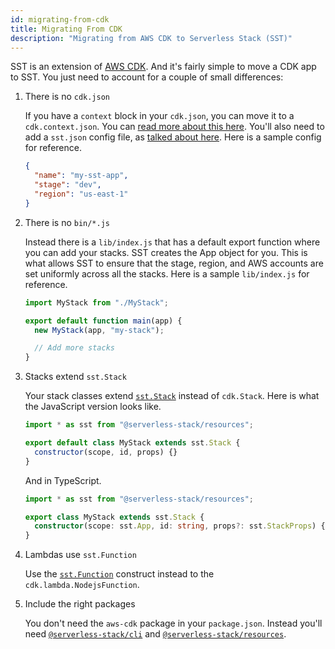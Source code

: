 ```yaml
---
id: migrating-from-cdk
title: Migrating From CDK
description: "Migrating from AWS CDK to Serverless Stack (SST)"
---
```


SST is an extension of [AWS CDK](https://aws.amazon.com/cdk/). And it's fairly simple to move a CDK app to SST. You just need to account for a couple of small differences:

1. There is no `cdk.json`

   If you have a `context` block in your `cdk.json`, you can move it to a `cdk.context.json`. You can [read more about this here](https://docs.aws.amazon.com/cdk/latest/guide/context.html). You'll also need to add a `sst.json` config file, as [talked about here](installation.md#project-config). Here is a sample config for reference.

   ```json
   {
     "name": "my-sst-app",
     "stage": "dev",
     "region": "us-east-1"
   }
   ```

2. There is no `bin/*.js`

   Instead there is a `lib/index.js` that has a default export function where you can add your stacks. SST creates the App object for you. This is what allows SST to ensure that the stage, region, and AWS accounts are set uniformly across all the stacks. Here is a sample `lib/index.js` for reference.

   ```js
   import MyStack from "./MyStack";

   export default function main(app) {
     new MyStack(app, "my-stack");

     // Add more stacks
   }
   ```

3. Stacks extend `sst.Stack`

   Your stack classes extend [`sst.Stack`](constructs/Stack.md) instead of `cdk.Stack`. Here is what the JavaScript version looks like.

   ```js
   import * as sst from "@serverless-stack/resources";

   export default class MyStack extends sst.Stack {
     constructor(scope, id, props) {}
   }
   ```

   And in TypeScript.

   ```ts
   import * as sst from "@serverless-stack/resources";

   export class MyStack extends sst.Stack {
     constructor(scope: sst.App, id: string, props?: sst.StackProps) {}
   }
   ```

4. Lambdas use `sst.Function`

   Use the [`sst.Function`](constructs/Function.md) construct instead to the `cdk.lambda.NodejsFunction`.

5. Include the right packages

   You don't need the `aws-cdk` package in your `package.json`. Instead you'll need [`@serverless-stack/cli`](packages/cli.md) and [`@serverless-stack/resources`](packages/resources.md).
